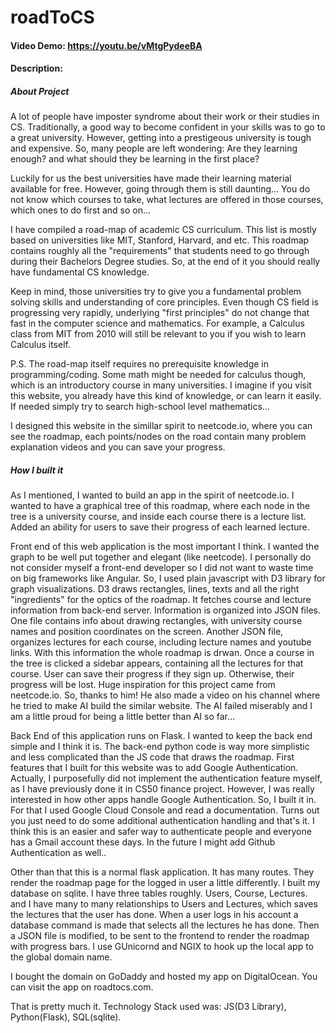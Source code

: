 # roadToCS
#### Video Demo:  https://youtu.be/vMtgPydeeBA
#### Description:

##### About Project
A lot of people have imposter syndrome about their work or their studies in CS. Traditionally, a good way to become confident in your skills was to go to a great university. However, getting into a prestigeous university is tough and expensive. So, many people are left wondering: Are they learning enough? and what should they be learning in the first place?

Luckily for us the best universities have made their learning material available for free. However, going through them is still daunting... You do not know which courses to take, what lectures are offered in those courses, which ones to do first and so on... 

I have compiled a road-map of academic CS curriculum. This list is mostly based on universities like MIT, Stanford, Harvard, and etc. This roadmap contains roughly all the "requirements" that students need to go through during their Bachelors Degree studies. So, at the end of it you should really have fundamental CS knowledge.

Keep in mind, those universities try to give you a fundamental problem solving skills and understanding of core principles. Even though CS field is progressing very rapidly, underlying "first principles" do not change that fast in the computer science and mathematics. For example, a Calculus class from MIT from 2010 will still be relevant to you if you wish to learn Calculus itself. 

P.S. The road-map itself requires no prerequisite knowledge in programming/coding. Some math might be needed for calculus though, which is an introductory course in many universities. I imagine if you visit this website, you already have this kind of knowledge, or can learn it easily. If needed simply try to search high-school level mathematics...

I designed this website in the simillar spirit to neetcode.io, where you can see the roadmap, each points/nodes on the road contain many problem explanation videos and you can save your progress.

##### How I built it
As I mentioned, I wanted to build an app in the spirit of neetcode.io. I wanted to have a graphical tree of this roadmap, where each node in the tree is a university course, and inside each course there is a lecture list. Added an ability for users to save their progress of each learned lecture.

Front end of this web application is the most important I think. I wanted the graph to be well put together and elegant (like neetcode). I personally do not consider myself a front-end developer so I did not want to waste time on big frameworks like Angular. So, I used plain javascript with D3 library for graph visualizations. D3 draws rectangles, lines, texts and all the right "ingredients" for the optics of the roadmap. It fetches course and lecture information from back-end server. Information is organized into JSON files. One file contains info about drawing rectangles, with university course names and position coordinates on the screen. Another JSON file, organizes lectures for each course, including lecture names and youtube links. With this information the whole roadmap is drwan. Once a course in the tree is clicked a sidebar appears, containing all the lectures for that course. User can save their progress if they sign up. Otherwise, their progress will be lost. Huge inspiration for this project came from neetcode.io. So, thanks to him! He also made a video on his channel where he tried to make AI build the similar website. The AI failed miserably and I am a little proud for being a little better than AI so far...

Back End of this application runs on Flask. I wanted to keep the back end simple and I think it is. The back-end python code is way more simplistic and less complicated than the JS code that draws the roadmap. First features that I built for this website was to add Google Authentication. Actually, I purposefully did not implement the authentication feature myself, as I have previously done it in CS50 finance project. However, I was really interested in how other apps handle Google Authentication. So, I built it in. For that I used Google Cloud Console and read a documentation. Turns out you just need to do some additional authentication handling and that's it. I think this is an easier and safer way to authenticate people and everyone has a Gmail account these days. In the future I might add Github Authentication as well.. 

Other than that this is a normal flask application. It has many routes. They render the roadmap page for the logged in user a little differently. I built my database on sqlite. I have three tables roughly. Users, Course, Lectures. and I have many to many relationships to Users and Lectures, which saves the lectures that the user has done. When a user logs in his account a database command is made that selects all the lectures he has done. Then a JSON file is modified, to be sent to the frontend to render the roadmap with progress bars. I use GUnicornd and NGIX to hook up the local app to the global domain name.

I bought the domain on GoDaddy and hosted my app on DigitalOcean. You can visit the app on roadtocs.com.

That is pretty much it. Technology Stack used was: JS(D3 Library), Python(Flask), SQL(sqlite).
